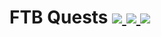 # FTB Quests [![](http://cf.way2muchnoise.eu/ftb-quests.svg) ![](https://cf.way2muchnoise.eu/packs/ftb-quests.svg) ![](http://cf.way2muchnoise.eu/versions/ftb-quests.svg)](https://www.curseforge.com/minecraft/mc-mods/ftb-quests)